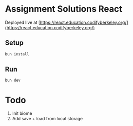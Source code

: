 # Assignment Solutions React

Deployed live at [https://react.education.codifyberkeley.org/](https://react.education.codifyberkeley.org/)

## Setup

```bash
bun install
```

## Run

```bash
bun dev
```

# Todo
1. Init biome
2. Add save + load from local storage